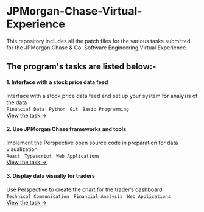 # JPMorgan-Chase-Virtual-Experience
This repository includes all the patch files for the various tasks submitted for the JPMorgan Chase & Co. Software Engineering Virtual Experience.
## The program's tasks are listed below:-
####  1. Interface with a stock price data feed
Interface with a stock price data feed and set up your system for analysis of the data <br>
``` Financial Data ``` &nbsp;
``` Python ``` &nbsp;
``` Git ``` &nbsp;
``` Basic Programming ``` &nbsp; <br>
[View the task ->](https://github.com/chiragsidana/JPMorgan-Chase-Virtual-Experience-Program/tree/main/Task-1)
#### 2. Use JPMorgan Chase frameworks and tools
Implement the Perspective open source code in preparation for data visualization <br>
``` React ``` &nbsp;
``` Typescript ``` &nbsp;
``` Web Applications ``` &nbsp; <br>
[View the task ->](https://github.com/chiragsidana/JPMorgan-Chase-Virtual-Experience-Program/tree/main/Task-2)
#### 3. Display data visually for traders
Use Perspective to create the chart for the trader’s dashboard <br>
``` Technical Communication ``` &nbsp;
``` Financial Analysis ``` &nbsp;
``` Web Applications ``` &nbsp; <br>
[View the task ->](https://github.com/chiragsidana/JPMorgan-Chase-Virtual-Experience-Program/tree/main/Task-3)
